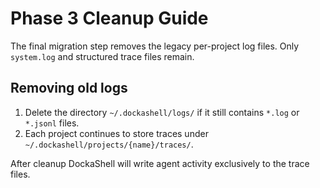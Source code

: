 # Phase 3 Cleanup Guide

The final migration step removes the legacy per-project log files. Only `system.log` and structured trace files remain.

## Removing old logs

1. Delete the directory `~/.dockashell/logs/` if it still contains `*.log` or `*.jsonl` files.
2. Each project continues to store traces under `~/.dockashell/projects/{name}/traces/`.

After cleanup DockaShell will write agent activity exclusively to the trace files.
